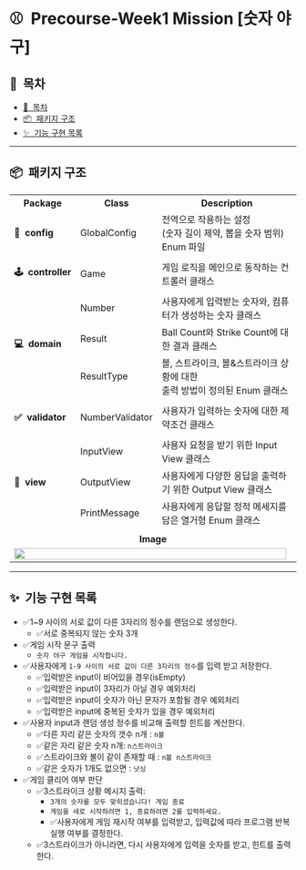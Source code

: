 # ⚾&nbsp;&nbsp;Precourse-Week1 Mission **[숫자 야구]**

## 💌&nbsp;&nbsp;목차

- [💌&nbsp;&nbsp;목차](#목차)
- [📦&nbsp;&nbsp;패키지 구조](#패키지-구조)
- [✨&nbsp;&nbsp;기능 구현 목록](#기능-구현-목록)

---

## 📦&nbsp;&nbsp;패키지 구조

<div align="center">
<table>
    <tr>
        <th align="center">Package</th>
        <th align="center">Class</th>
        <th align="center">Description</th>
    </tr>
    <tr>
        <td><b>📃&nbsp;&nbsp;config</b></td>
        <td>GlobalConfig</td>
        <td>전역으로 작용하는 설정<br/>(숫자 길이 제약, 뽑을 숫자 범위) Enum 파일</td>
    </tr>
    <tr><td colspan="3"></td></tr>
    <tr>
        <td><b>🕹&nbsp;&nbsp;controller</b></td>
        <td>Game</td>
        <td>게임 로직을 메인으로 동작하는 컨트롤러 클래스</td>
    </tr>
    <tr><td colspan="3"></td></tr>
    <tr>
        <td rowspan="3"><b>💻&nbsp;&nbsp;domain</b></td>
        <td>Number</td>
        <td>사용자에게 입력받는 숫자와, 컴퓨터가 생성하는 숫자 클래스
        </td>
    </tr>
    <tr>
        <td>Result</td>
        <td>Ball Count와 Strike Count에 대한 결과 클래스</td>
    </tr>
    <tr>
        <td>ResultType</td>
        <td>볼, 스트라이크, 볼&스트라이크 상황에 대한 <br/>출력 방법이 정의된 Enum 클래스</td>
    </tr>
    <tr><td colspan="3"></td></tr>
    <tr>
        <td><b>✅&nbsp;&nbsp;validator</b></td>
        <td>NumberValidator</td>
        <td>사용자가 입력하는 숫자에 대한 제약조건 클래스</td>
    </tr>
    <tr><td colspan="3"></td></tr>
    <tr>
        <td rowspan="3"><b>💬&nbsp;&nbsp;view</b></td>
        <td>InputView</td>
        <td>사용자 요청을 받기 위한 Input View 클래스</td>
    </tr>
    <tr>
        <td>OutputView</td>
        <td>사용자에게 다양한 응답을 출력하기 위한 Output View 클래스</td>
    </tr>
    <tr>
        <td>PrintMessage</td>
        <td>사용자에게 응답할 정적 메세지를 담은 열거형 Enum 클래스</td>
    </tr>
    <tr><td colspan="3"></td></tr>
    <tr>
        <td colspan="3"><center><b>Image</b></center></td>
    </tr>
    <tr>
        <td colspan="3"><img src="https://github.com/woowacourse-precourse/java-baseball-6/assets/112257466/9cf30277-2b69-4781-a80e-dfa9325598d7" width="99%"></td>
    </tr>

</table>
</div>

---

## ✨&nbsp;&nbsp;기능 구현 목록

- ✅1~9 사이의 서로 값이 다른 3자리의 정수를 랜덤으로 생성한다.
    - ✅서로 중복되지 않는 숫자 3개
- ✅게임 시작 문구 출력
    - `숫자 야구 게임을 시작합니다.`
- ✅사용자에게 `1-9 사이의 서로 값이 다른 3자리의 정수`를 입력 받고 저장한다.
    - ✅입력받은 input이 비어있을 경우(isEmpty)
    - ✅입력받은 input이 3자리가 아닐 경우 예외처리
    - ✅입력받은 input이 숫자가 아닌 문자가 포함될 경우 예외처리
    - ✅입력받은 input에 중복된 숫자가 있을 경우 예외처리
- ✅사용자 input과 랜덤 생성 정수를 비교해 출력할 힌트를 계산한다.
    - ✅다른 자리 같은 숫자의 갯수 n개 : `n볼`
    - ✅같은 자리 같은 숫자 n개: `n스트라이크`
    - ✅스트라이크와 볼이 같이 존재할 때 : `n볼 n스트라이크`
    - ✅같은 숫자가 1개도 없으면 : `낫싱`
- ✅게임 클리어 여부 판단
    - ✅3스트라이크 상황 메시지 출력:
        - `3개의 숫자를 모두 맞히셨습니다! 게임 종료`
        - `게임을 새로 시작하려면 1, 종료하려면 2를 입력하세요.`
        - ✅사용자에게 게임 재시작 여부를 입력받고, 입력값에 따라 프로그램 반복 실행 여부를 결정한다.
    - ✅3스트라이크가 아니라면, 다시 사용자에게 입력을 숫자를 받고, 힌트를 출력한다.
